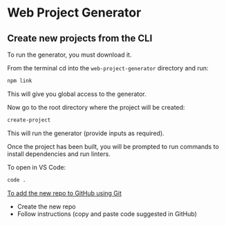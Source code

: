 # Web Project Generator

## Create new projects from the CLI

To run the generator, you must download it.

From the terminal cd into the `web-project-generator` directory and run:

```bash
npm link
```

This will give you global access to the generator.

Now go to the root directory where the project will be created:

```bash
create-project
```

This will run the generator (provide inputs as required).

Once the project has been built, you will be prompted to run commands to install dependencies and run linters.

To open in VS Code:

```bash
code .
```

[To add the new repo to GitHub using Git](https://docs.github.com/en/migrations/importing-source-code/using-the-command-line-to-import-source-code/adding-locally-hosted-code-to-github)

- Create the new repo
- Follow instructions (copy and paste code suggested in GitHub)
